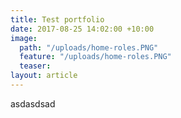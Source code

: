 ```yaml
---
title: Test portfolio
date: 2017-08-25 14:02:00 +10:00
image:
  path: "/uploads/home-roles.PNG"
  feature: "/uploads/home-roles.PNG"
  teaser: 
layout: article
---
```


asdasdsad